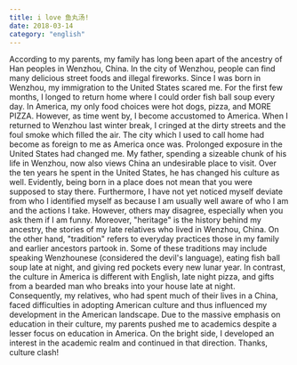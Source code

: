 ```yaml
---
title: i love 鱼丸汤!
date: 2018-03-14
category: "english"
---
```


According to my parents, my family has long been apart of the ancestry of Han peoples in Wenzhou, China. In the city of Wenzhou, people can find many delicious street foods and illegal fireworks. Since I was born in Wenzhou, my immigration to the United States scared me. For the first few months, I longed to return home where I could order fish ball soup every day. In America, my only food choices were hot dogs, pizza, and MORE PIZZA. However, as time went by, I become accustomed to America. When I returned to Wenzhou last winter break, I cringed at the dirty streets and the foul smoke which filled the air. The city which I used to call home had become as foreign to me as America once was. Prolonged exposure in the United States had changed me. My father, spending a sizeable chunk of his life in Wenzhou, now also views China an undesirable place to visit. Over the ten years he spent in the United States, he has changed his culture as well. Evidently, being born in a place does not mean that you were supposed to stay there. Furthermore, I have not yet noticed myself deviate from who I identified myself as because I am usually well aware of who I am and the actions I take. However, others may disagree, especially when you ask them if I am funny. Moreover, "heritage" is the history behind my ancestry, the stories of my late relatives who lived in Wenzhou, China. On the other hand, "tradition" refers to everyday practices those in my family and earlier ancestors partook in. Some of these traditions may include speaking Wenzhounese (considered the devil's language), eating fish ball soup late at night, and giving red pockets every new lunar year. In contrast, the culture in America is different with English, late night pizza, and gifts from a bearded man who breaks into your house late at night. Consequently, my relatives, who had spent much of their lives in a China, faced difficulties in adopting American culture and thus influenced my development in the American landscape. Due to the massive emphasis on education in their culture, my parents pushed me to academics despite a lesser focus on education in America. On the bright side, I developed an interest in the academic realm and continued in that direction. Thanks, culture clash!
